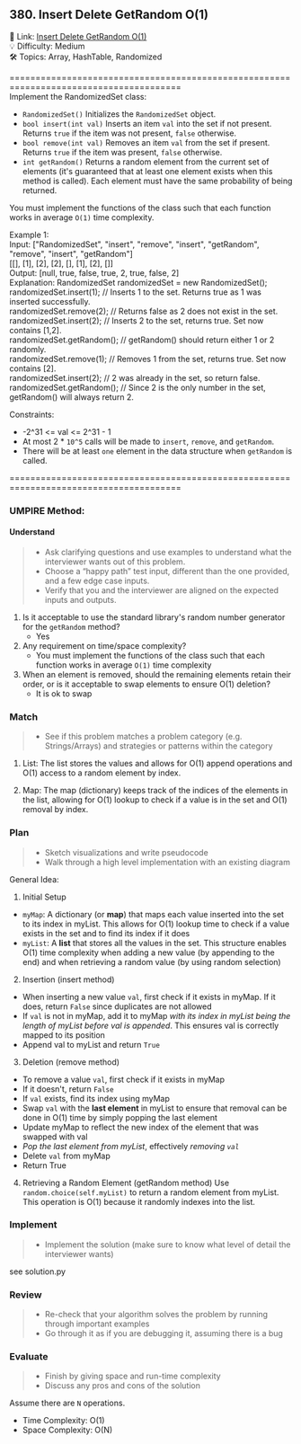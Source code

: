 ## 380. Insert Delete GetRandom O(1)
🔗  Link: [Insert Delete GetRandom O(1)](https://leetcode.com/problems/insert-delete-getrandom-o1/description/)<br>
💡 Difficulty: Medium<br>
🛠️ Topics: Array, HashTable, Randomized<br>

=======================================================================================<br>
Implement the RandomizedSet class:

- `RandomizedSet()` Initializes the `RandomizedSet` object.
- `bool insert(int val)` Inserts an item `val` into the set if not present. Returns `true` if the item was not present, `false` otherwise.
- `bool remove(int val)` Removes an item `val` from the set if present. Returns `true` if the item was present, `false` otherwise.
- `int getRandom()` Returns a random element from the current set of elements (it's guaranteed that at least one element exists when this method is called). Each element must have the same probability of being returned.

You must implement the functions of the class such that each function works in average `O(1)` time complexity.<br>

Example 1:<br>
Input: ["RandomizedSet", "insert", "remove", "insert", "getRandom", "remove", "insert", "getRandom"]<br>
[[], [1], [2], [2], [], [1], [2], []]<br>
Output: [null, true, false, true, 2, true, false, 2]<br>
Explanation: RandomizedSet randomizedSet = new RandomizedSet();<br>
randomizedSet.insert(1); // Inserts 1 to the set. Returns true as 1 was inserted successfully.<br>
randomizedSet.remove(2); // Returns false as 2 does not exist in the set.<br>
randomizedSet.insert(2); // Inserts 2 to the set, returns true. Set now contains [1,2].<br>
randomizedSet.getRandom(); // getRandom() should return either 1 or 2 randomly.<br>
randomizedSet.remove(1); // Removes 1 from the set, returns true. Set now contains [2].<br>
randomizedSet.insert(2); // 2 was already in the set, so return false.<br>
randomizedSet.getRandom(); // Since 2 is the only number in the set, getRandom() will always return 2.<br>


Constraints:<br>
- -2^31 <= val <= 2^31 - 1
- At most 2 * `10^5` calls will be made to `insert`, `remove`, and `getRandom`.
- There will be at least `one` element in the data structure when `getRandom` is called.

=======================================================================================<br>
### UMPIRE Method:
#### Understand

> - Ask clarifying questions and use examples to understand what the interviewer wants out of this problem.
> - Choose a “happy path” test input, different than the one provided, and a few edge case inputs. 
> - Verify that you and the interviewer are aligned on the expected inputs and outputs.
1. Is it acceptable to use the standard library's random number generator for the `getRandom` method?
    - Yes
2. Any requirement on time/space complexity?
    - You must implement the functions of the class such that each function works in average `O(1)` time complexity
3. When an element is removed, should the remaining elements retain their order, or is it acceptable to swap elements to ensure O(1) deletion?
    - It is ok to swap


### Match
> - See if this problem matches a problem category (e.g. Strings/Arrays) and strategies or patterns within the category

1) List:
The list stores the values and allows for O(1) append operations and O(1) access to a random element by index.

2) Map: 
The map (dictionary) keeps track of the indices of the elements in the list, allowing for O(1) lookup to check if a value is in the set and O(1) removal by index.


### Plan
> - Sketch visualizations and write pseudocode
> - Walk through a high level implementation with an existing diagram

General Idea: 

1) Initial Setup
- `myMap`: A dictionary (or **map**) that maps each value inserted into the set to its index in myList. This allows for O(1) lookup time to check if a value exists in the set and to find its index if it does
- `myList`: A **list** that stores all the values in the set. This structure enables O(1) time complexity when adding a new value (by appending to the end) and when retrieving a random value (by using random selection)

2) Insertion (insert method)
- When inserting a new value `val`, first check if it exists in myMap. If it does, return `False` since duplicates are not allowed
- If `val` is not in myMap, add it to myMap *with its index in myList being the length of myList before val is appended*. This ensures val is correctly mapped to its position
- Append val to myList and return `True`

3) Deletion (remove method)
- To remove a value `val`, first check if it exists in myMap
- If it doesn't, return `False`
- If `val` exists, find its index using myMap
- Swap `val` with the **last element** in myList to ensure that removal can be done in 
O(1) time by simply popping the last element
- Update myMap to reflect the new index of the element that was swapped with val
- *Pop the last element from myList*, effectively *removing `val`*
- Delete `val` from myMap
- Return True

4) Retrieving a Random Element (getRandom method)
Use `random.choice(self.myList)` to return a random element from myList. This operation is O(1) because it randomly indexes into the list.

### Implement
> - Implement the solution (make sure to know what level of detail the interviewer wants)

see solution.py

### Review
> - Re-check that your algorithm solves the problem by running through important examples
> - Go through it as if you are debugging it, assuming there is a bug
### Evaluate
> - Finish by giving space and run-time complexity
> - Discuss any pros and cons of the solution

Assume there are `N` operations. 

- Time Complexity: O(1)
- Space Complexity: O(N)
